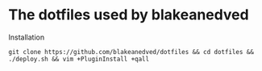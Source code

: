 # The dotfiles used by blakeanedved
Installation
```
git clone https://github.com/blakeanedved/dotfiles && cd dotfiles && ./deploy.sh && vim +PluginInstall +qall
```
